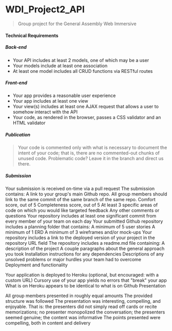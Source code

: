 # WDI_Project2_API
> Group project for the General Assembly Web Immersive

#### Technical Requirements

##### Back-end

* Your API includes at least 2 models, one of which may be a user
* Your models include at least one association
* At least one model includes all CRUD functions via RESTful routes

##### Front-end

* Your app provides a reasonable user experience
* Your app includes at least one view
* Your view(s) includes at least one AJAX request that allows a user to somehow interact with the API
* Your code, as rendered in the browser, passes a CSS validator and an HTML validator

##### Publication
> Your code is commented only with what is necessary to document the intent of your code; that is, there are no commented-out chunks of unused code.
Problematic code? Leave it in the branch and direct us there.

##### Submission

Your submission is received on-time via a pull request
The submission contains:
A link to your group's main Github repo. All group members should link to the same commit of the same branch of the same repo.
Comfort score, out of 5
Completeness score, out of 5
At least 3 specific areas of code on which you would like targeted feedback
Any other comments or questions
Your repository includes at least one significant commit from every member of your team on each day
Your submitted Github repository includes a planning folder that contains:
A minimum of 5 user stories
A minimum of 1 ERD
A minimum of 3 wireframes and/or mock-ups
Your repository includes a link to the deployed version of your project in the repository URL field
The repository includes a readme.md file containing:
A description of the project
A couple paragraphs about the general approach you took
Installation instructions for any dependencies
Descriptions of any unsolved problems or major hurdles your team had to overcome
Deployment and functionality

Your application is deployed to Heroku (optional, but encouraged: with a custom URL)
Cursory use of your app yields no errors that "break" your app
What is on Heroku appears to be identical to what is on Github
Presentation

All group members presented in roughly equal amounts
The provided structure was followed
The presentation was interesting, compelling, and enjoyable. That is: the presenters did not simply read off cards or recite memorizations; no presenter monopolized the conversation; the presenters seemed genuine; the content was informative
The points presented were compelling, both in content and delivery
